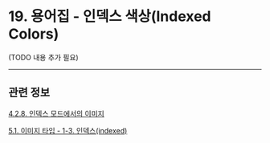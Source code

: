 # 19. 용어집 - 인덱스 색상(Indexed Colors)

(TODO 내용 추가 필요)

***

## 관련 정보

[4.2.8. 인덱스 모드에서의 이미지](./04-02-08-the-image-is-in-indexed-color-mode.md)

[5.1. 이미지 타입 - 1-3. 인덱스(indexed)](./05-01-image-types.md#05-01-s1-03)